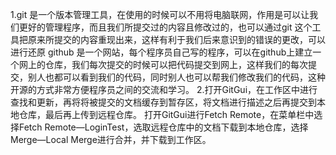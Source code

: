 1.git 是一个版本管理工具，在使用的时候可以不用将电脑联网，作用是可以让我们更好的管理程序，而且我们所提交过的内容且修改过的，也可以通过git 这个工具把原来所提交的内容重现出来，这样有利于我们后来意识到的错误的更改，可以进行还原 github 是一个网站，每个程序员自己写的程序，可以在github上建立一个网上的仓库，我们每次提交的时候可以把代码提交到网上，这样我们的每次提交，别人也都可以看到我们的代码，同时别人也可以帮我们修改我们的代码，这种开源的方式非常方便程序员之间的交流和学习。
2.打开GitGui，在工作区中进行查找和更新，再将将被提交的文档缓存到暂存区，将文档进行描述之后再提交到本地仓库，最后再上传到远程仓库。 打开GitGui进行Fetch Remote，在菜单栏中选择Fetch Remote—LoginTest，选取远程仓库中的文档下载到本地仓库，选择Merge—Local Merge进行合并，并下载到工作区。
